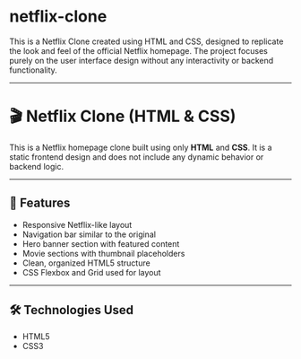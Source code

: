 # netflix-clone
This is a Netflix Clone created using HTML and CSS, designed to replicate the look and feel of the official Netflix homepage. The project focuses purely on the user interface design without any interactivity or backend functionality.

---

# 🎬 Netflix Clone (HTML & CSS)

This is a Netflix homepage clone built using only **HTML** and **CSS**. It is a static frontend design and does not include any dynamic behavior or backend logic.

---

## 🚀 Features

- Responsive Netflix-like layout
- Navigation bar similar to the original
- Hero banner section with featured content
- Movie sections with thumbnail placeholders
- Clean, organized HTML5 structure
- CSS Flexbox and Grid used for layout

---

## 🛠️ Technologies Used

- HTML5  
- CSS3  
